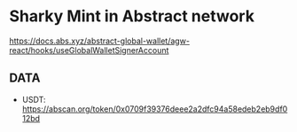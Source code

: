 # Sharky Mint in Abstract network

https://docs.abs.xyz/abstract-global-wallet/agw-react/hooks/useGlobalWalletSignerAccount


## DATA

- USDT: https://abscan.org/token/0x0709f39376deee2a2dfc94a58edeb2eb9df012bd